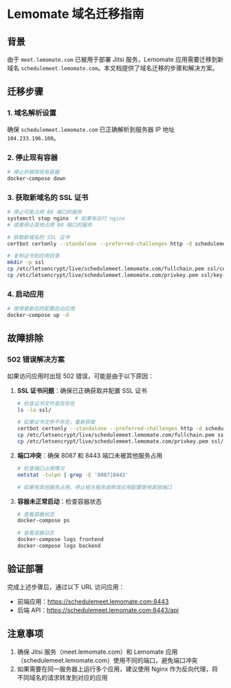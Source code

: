 # Lemomate 域名迁移指南

## 背景

由于 `meet.lemomate.com` 已被用于部署 Jitsi 服务，Lemomate 应用需要迁移到新域名 `schedulemeet.lemomate.com`。本文档提供了域名迁移的步骤和解决方案。

## 迁移步骤

### 1. 域名解析设置

确保 `schedulemeet.lemomate.com` 已正确解析到服务器 IP 地址 `104.233.196.100`。

### 2. 停止现有容器

```bash
# 停止并移除现有容器
docker-compose down
```

### 3. 获取新域名的 SSL 证书

```bash
# 停止可能占用 80 端口的服务
systemctl stop nginx  # 如果有运行 nginx
# 或者停止其他占用 80 端口的服务

# 获取新域名的 SSL 证书
certbot certonly --standalone --preferred-challenges http -d schedulemeet.lemomate.com --non-interactive --agree-tos --email admin@lemomate.com

# 复制证书到应用目录
mkdir -p ssl
cp /etc/letsencrypt/live/schedulemeet.lemomate.com/fullchain.pem ssl/cert.pem
cp /etc/letsencrypt/live/schedulemeet.lemomate.com/privkey.pem ssl/key.pem
```

### 4. 启动应用

```bash
# 使用更新后的配置启动应用
docker-compose up -d
```

## 故障排除

### 502 错误解决方案

如果访问应用时出现 502 错误，可能是由于以下原因：

1. **SSL 证书问题**：确保已正确获取并配置 SSL 证书
   ```bash
   # 检查证书文件是否存在
   ls -la ssl/
   
   # 如果证书文件不存在，重新获取
   certbot certonly --standalone --preferred-challenges http -d schedulemeet.lemomate.com --non-interactive --agree-tos --email admin@lemomate.com
   cp /etc/letsencrypt/live/schedulemeet.lemomate.com/fullchain.pem ssl/cert.pem
   cp /etc/letsencrypt/live/schedulemeet.lemomate.com/privkey.pem ssl/key.pem
   ```

2. **端口冲突**：确保 8087 和 8443 端口未被其他服务占用
   ```bash
   # 检查端口占用情况
   netstat -tulpn | grep -E '8087|8443'
   
   # 如果有其他服务占用，停止相关服务或修改应用配置使用其他端口
   ```

3. **容器未正常启动**：检查容器状态
   ```bash
   # 查看容器状态
   docker-compose ps
   
   # 查看容器日志
   docker-compose logs frontend
   docker-compose logs backend
   ```

## 验证部署

完成上述步骤后，通过以下 URL 访问应用：

- 前端应用：https://schedulemeet.lemomate.com:8443
- 后端 API：https://schedulemeet.lemomate.com:8443/api

## 注意事项

1. 确保 Jitsi 服务（meet.lemomate.com）和 Lemomate 应用（schedulemeet.lemomate.com）使用不同的端口，避免端口冲突
2. 如果需要在同一服务器上运行多个应用，建议使用 Nginx 作为反向代理，将不同域名的请求转发到对应的应用